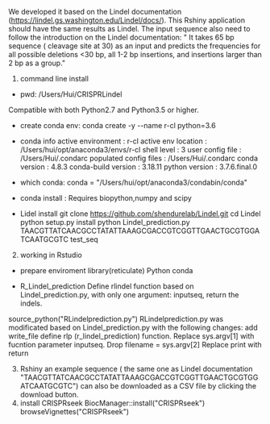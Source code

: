 We developed it based on the Lindel documentation (https://lindel.gs.washington.edu/Lindel/docs/). This Rshiny application should have the same results as Lindel. The input sequence also need to follow the introduction on the Lindel documentation: " It takes 65 bp sequence ( cleavage site at 30) as an input and predicts the frequencies for all possible deletions <30 bp, all 1-2 bp insertions, and insertions larger than 2 bp as a group."

1. command line install
 * pwd: /Users/Hui/CRISPRLindel

 Compatible with both Python2.7 and Python3.5 or higher.
 * create conda env: conda create -y --name r-cl python=3.6

 * conda info
 active environment : r-cl
 active env location : /Users/hui/opt/anaconda3/envs/r-cl
 shell level : 3
 user config file : /Users/Hui/.condarc
 populated config files : /Users/Hui/.condarc
 conda version : 4.8.3
 conda-build version : 3.18.11
 python version : 3.7.6.final.0

 * which conda:
 conda = "/Users/hui/opt/anaconda3/condabin/conda"

 * conda install : Requires biopython,numpy and scipy

 * Lidel install
 git clone https://github.com/shendurelab/Lindel.git
 cd Lindel
python setup.py install
python Lindel_prediction.py TAACGTTATCAACGCCTATATTAAAGCGACCGTCGGTTGAACTGCGTGGATCAATGCGTC test_seq

2. working in Rstudio
* prepare enviroment
library(reticulate)
Python
conda

* R_Lindel_prediction
Define rlindel function based on Lindel_prediction.py, with only one argument: inputseq, return the indels.

source_python("RLindelprediction.py")
RLindelprediction.py was modificated based on Lindel_prediction.py with the following changes:
add write_file
define rlp (r_lindel_prediction) function.
Replace sys.argv[1] with fucntion parameter inputseq.
Drop filename = sys.argv[2]
Replace print with return

3. Rshiny
an example sequence ( the same one as Lindel documentation "TAACGTTATCAACGCCTATATTAAAGCGACCGTCGGTTGAACTGCGTGGATCAATGCGTC")
can also be downloaded as a CSV file by clicking the download button.
 
4. install CRISPRseek
BiocManager::install("CRISPRseek")
browseVignettes("CRISPRseek")
